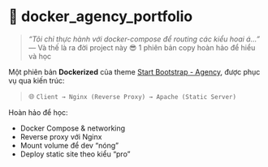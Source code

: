 # 🐳 docker_agency_portfolio

> _“Tôi chỉ thực hành với docker-compose để routing các kiểu hoai á…”_ — Và thế là ra đời project này 😎 1 phiên bản copy hoàn hảo để hiểu và học

Một phiên bản **Dockerized** của theme [Start Bootstrap - Agency](https://startbootstrap.com/theme/agency), được phục vụ qua kiến trúc:

> 🌐 `Client → Nginx (Reverse Proxy) → Apache (Static Server)`

Hoàn hảo để học:
- Docker Compose & networking
- Reverse proxy với Nginx
- Mount volume để dev “nóng”
- Deploy static site theo kiểu “pro”

